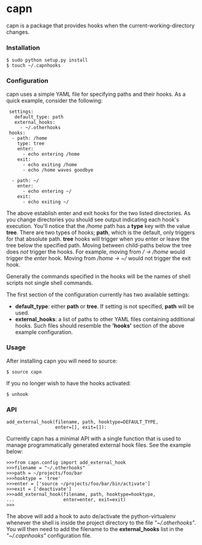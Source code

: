 capn
====

capn is a package that provides hooks when the current-working-directory changes.

### Installation

    $ sudo python setup.py install
    $ touch ~/.capnhooks

### Configuration

capn uses a simple YAML file for specifying paths and their hooks. As a quick example, consider the following:


     settings:
       default_type: path
       external_hooks:
         - ~/.otherhooks
     hooks:
      - path: /home
        type: tree
        enter: 
          - echo entering /home
        exit: 
          - echo exiting /home
          - echo /home waves goodbye

      - path: ~/
        enter: 
          - echo entering ~/
        exit: 
          - echo exiting ~/

The above establish enter and exit hooks for the two listed directories. As you change directories you should see output indicating each hook's execution. You'll notice that the */home* path has a **type** key with the value **tree**. There are two types of hooks; **path**, which is the default, only triggers for that absolute path. **tree** hooks will trigger when you enter or leave the tree below the specified path. Moving between child-paths below the tree does _not_ trigger the hooks. For example, moving from */ -> /home* would trigger the *enter* hook. Moving from */home -> ~/* would not trigger the exit hook. 

Generally the commands specified in the hooks will be the names of shell scripts not single shell commands.

The first section of the configuration currently has two available settings:

* **default_type**: either **path** or **tree**. If setting is not specified, **path** will be used.
* **external_hooks**: a list of paths to other YAML files containing additional hooks. Such files should resemble the **'hooks'** section of the above example configuration.

### Usage

After installing capn you will need to source:

    $ source capn

If you no longer wish to have the hooks activated:

    $ unhook

### API

    add_external_hook(filename, path, hooktype=DEFAULT_TYPE, 
                      enter=[], exit=[]):


Currently capn has a minimal API with a single function that is used to manage programmatically generated external hook files. See the example below:

    >>>from capn.config import add_external_hook
    >>>filename = "~/.otherhooks"
    >>>path = ~/projects/foo/bar
    >>>hooktype = 'tree'
    >>>enter = ['source ~/projects/foo/bar/bin/activate']
    >>>exit = ['deactivate']
    >>>add_external_hook(filename, path, hooktype=hooktype,
    ...                  enter=enter, exit=exit)
    >>>

The above will add a hook to auto de/activate the python-virtualenv whenever the shell is inside the project directory to the file *"~/.otherhooks"*. You will then need to add the filename to the **external_hooks** list in the *"~/.capnhooks"* configuration file.